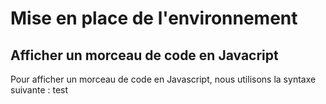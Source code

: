 # Mise en place de l'environnement

## Afficher un morceau de code en Javacript

Pour afficher un morceau de code en Javascript, nous utilisons la syntaxe suivante :
test


